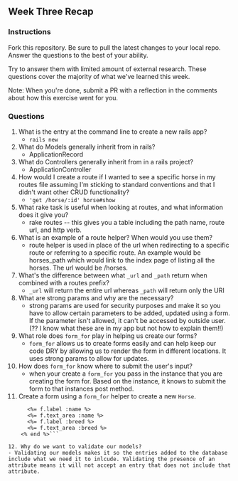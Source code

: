 ## Week Three Recap

### Instructions
Fork this repository. Be sure to pull the latest changes to your local repo. Answer the questions to the best of your ability.

Try to answer them with limited amount of external research. These questions cover the majority of what we've learned this week.

Note: When you're done, submit a PR with a reflection in the comments about how this exercise went for you.

### Questions

1. What is the entry at the command line to create a new rails app? 
     - ```rails new```
2. What do Models generally inherit from in rails?
    - ApplicationRecord
3. What do Controllers generally inherit from in a rails project?
    - ApplicationController
4. How would I create a route if I wanted to see a specific horse in my routes file assuming I'm sticking to standard conventions and that I didn't want other CRUD functionality?
    - ```'get /horse/:id' horse#show```
5. What rake task is useful when looking at routes, and what information does it give you?
    - rake routes -- this gives you a table including the path name, route url, and http verb.
6. What is an example of a route helper? When would you use them?
    - route helper is used in place of the url when redirecting to a specific route or referring to a specific route. An example would be horses_path which would link to the index page of listing all the horses. The url would be /horses.
7. What's the difference between what `_url` and `_path` return when combined with a routes prefix?
    - `_url` will return the entire url whereas `_path` will return only the URI
8. What are strong params and why are the necessary?
   - strong params are used for security purposes and make it so you have to allow certain parameters to be added, updated using a form. If the parameter isn't allowed, it can't be accessed by outside user. (?? I know what these are in my app but not how to explain them!!)
9. What role does `form_for` play in helping us create our forms?
    - `form_for` allows us to create forms easily and can help keep our code DRY by allowing us to render the form in different locations. It uses strong params to allow for updates. 
10. How does `form_for` know where to submit the user's input?
    - when your create a `form_for` you pass in the instance that you are creating the form for. Based on the instance, it knows to submit the form to that instances post method. 
11. Create a form using a `form_for` helper to create a new `Horse`. 

  ```<% form_for @horse do |f| %>
        <%= f.label :name %> 
        <%= f.text_area :name %>
        <%= f.label :breed %>
        <%= f.text_area :breed %>
      <% end %>```
      
 12. Why do we want to validate our models?
  - Validating our models makes it so the entries added to the database include what we need it to inlcude. Validating the presence of an attribute means it will not accept an entry that does not include that attribute.
